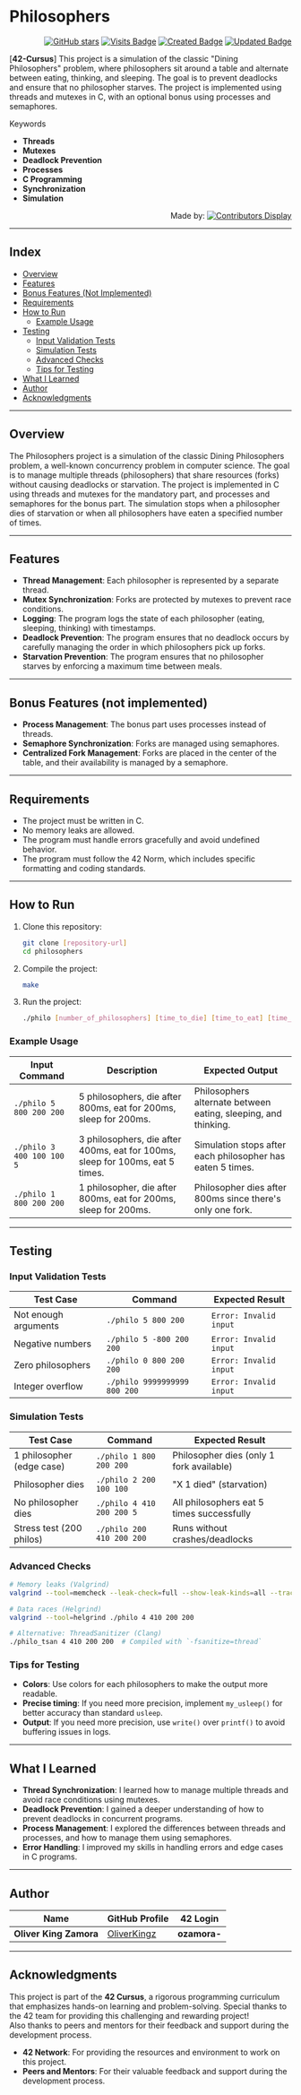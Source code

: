 # Philosophers

<div align="right">

[![GitHub stars](https://img.shields.io/github/stars/oliverkingz/philosophers?color=brightgreen)]()
[![Visits Badge](https://badges.pufler.dev/visits/oliverkingz/philosophers)]()
[![Created Badge](https://badges.pufler.dev/created/oliverkingz/philosophers)]()
[![Updated Badge](https://badges.pufler.dev/updated/oliverkingz/philosophers)]()

</div>

[**42-Cursus**] This project is a simulation of the classic "Dining Philosophers" problem, where philosophers sit around a table and alternate between eating, thinking, and sleeping. The goal is to prevent deadlocks and ensure that no philosopher starves. The project is implemented using threads and mutexes in C, with an optional bonus using processes and semaphores.

Keywords

- **Threads**
- **Mutexes**
- **Deadlock Prevention**
- **Processes**
- **C Programming**
- **Synchronization**
- **Simulation**

<div align="right">
  
Made by: [![Contributors Display](https://badges.pufler.dev/contributors/oliverkingz/philosophers?size=30&padding=5&perRow=10&bots=true)](https://github.com/OliverKingz)

</div>

---

## Index

- [Overview](#overview)
- [Features](#features)
- [Bonus Features (Not Implemented)](#bonus-features-not-implemented)
- [Requirements](#requirements)
- [How to Run](#how-to-run)
  - [Example Usage](#example-usage)
- [Testing](#testing)
  - [Input Validation Tests](#input-validation-tests)
  - [Simulation Tests](#simulation-tests)
  - [Advanced Checks](#advanced-checks)
  - [Tips for Testing](#tips-for-testing)
- [What I Learned](#what-i-learned)
- [Author](#author)
- [Acknowledgments](#acknowledgments)
---

## Overview

The Philosophers project is a simulation of the classic Dining Philosophers problem, a well-known concurrency problem in computer science. The goal is to manage multiple threads (philosophers) that share resources (forks) without causing deadlocks or starvation. The project is implemented in C using threads and mutexes for the mandatory part, and processes and semaphores for the bonus part. The simulation stops when a philosopher dies of starvation or when all philosophers have eaten a specified number of times.

---

## Features

- **Thread Management**: Each philosopher is represented by a separate thread.
- **Mutex Synchronization**: Forks are protected by mutexes to prevent race conditions.
- **Logging**: The program logs the state of each philosopher (eating, sleeping, thinking) with timestamps.
- **Deadlock Prevention**: The program ensures that no deadlock occurs by carefully managing the order in which philosophers pick up forks.
- **Starvation Prevention**: The program ensures that no philosopher starves by enforcing a maximum time between meals.

---

## Bonus Features (not implemented)

- **Process Management**: The bonus part uses processes instead of threads.
- **Semaphore Synchronization**: Forks are managed using semaphores.
- **Centralized Fork Management**: Forks are placed in the center of the table, and their availability is managed by a semaphore.

---

## Requirements

- The project must be written in C.
- No memory leaks are allowed.
- The program must handle errors gracefully and avoid undefined behavior.
- The program must follow the 42 Norm, which includes specific formatting and coding standards.

---

## How to Run

1. Clone this repository:
   ```bash
   git clone [repository-url]
   cd philosophers
   ```
2. Compile the project:
   ```bash
   make
   ```
3. Run the project:
   ```bash
   ./philo [number_of_philosophers] [time_to_die] [time_to_eat] [time_to_sleep] [number_of_times_each_philosopher_must_eat]
   ```

### Example Usage

| **Input Command**         | **Description**                                                               | **Expected Output**                                            |
| ------------------------- | ----------------------------------------------------------------------------- | -------------------------------------------------------------- |
| `./philo 5 800 200 200`   | 5 philosophers, die after 800ms, eat for 200ms, sleep for 200ms.              | Philosophers alternate between eating, sleeping, and thinking. |
| `./philo 3 400 100 100 5` | 3 philosophers, die after 400ms, eat for 100ms, sleep for 100ms, eat 5 times. | Simulation stops after each philosopher has eaten 5 times.     |
| `./philo 1 800 200 200`   | 1 philosopher, die after 800ms, eat for 200ms, sleep for 200ms.               | Philosopher dies after 800ms since there's only one fork.      |

---

## Testing

### Input Validation Tests

| **Test Case**        | **Command**                  | **Expected Result**    |
| -------------------- | ---------------------------- | ---------------------- |
| Not enough arguments | `./philo 5 800 200`          | `Error: Invalid input` |
| Negative numbers     | `./philo 5 -800 200 200`     | `Error: Invalid input` |
| Zero philosophers    | `./philo 0 800 200 200`      | `Error: Invalid input` |
| Integer overflow     | `./philo 9999999999 800 200` | `Error: Invalid input` |

### Simulation Tests

| **Test Case**             | **Command**               | **Expected Result**                       |
| ------------------------- | ------------------------- | ----------------------------------------- |
| 1 philosopher (edge case) | `./philo 1 800 200 200`   | Philosopher dies (only 1 fork available)  |
| Philosopher dies          | `./philo 2 200 100 100`   | "X 1 died" (starvation)                   |
| No philosopher dies       | `./philo 4 410 200 200 5` | All philosophers eat 5 times successfully |
| Stress test (200 philos)  | `./philo 200 410 200 200` | Runs without crashes/deadlocks            |

### Advanced Checks

```bash
# Memory leaks (Valgrind)
valgrind --tool=memcheck --leak-check=full --show-leak-kinds=all --track-origins=yes ./philo 4 410 200 200

# Data races (Helgrind)
valgrind --tool=helgrind ./philo 4 410 200 200

# Alternative: ThreadSanitizer (Clang)
./philo_tsan 4 410 200 200  # Compiled with `-fsanitize=thread`
```

### Tips for Testing

- **Colors**: Use colors for each philosophers to make the output more readable.
- **Precise timing**: If you need more precision, implement `my_usleep()` for better accuracy than standard `usleep`.
- **Output**: If you need more precision, use `write()` over `printf()` to avoid buffering issues in logs.

---

## What I Learned

- **Thread Synchronization**: I learned how to manage multiple threads and avoid race conditions using mutexes.
- **Deadlock Prevention**: I gained a deeper understanding of how to prevent deadlocks in concurrent programs.
- **Process Management**: I explored the differences between threads and processes, and how to manage them using semaphores.
- **Error Handling**: I improved my skills in handling errors and edge cases in C programs.

---

## Author

<div align="center">

| **Name**               | **GitHub Profile**                            | **42 Login** |
| ---------------------- | --------------------------------------------- | ------------ |
| **Oliver King Zamora** | [OliverKingz](https://github.com/oliverkingz) | **ozamora-** |

</div>

---

## Acknowledgments

This project is part of the **42 Cursus**, a rigorous programming curriculum that emphasizes hands-on learning and problem-solving. Special thanks to the 42 team for providing this challenging and rewarding project!  
Also thanks to peers and mentors for their feedback and support during the development process.

- **42 Network**: For providing the resources and environment to work on this project.
- **Peers and Mentors**: For their valuable feedback and support during the development process.

